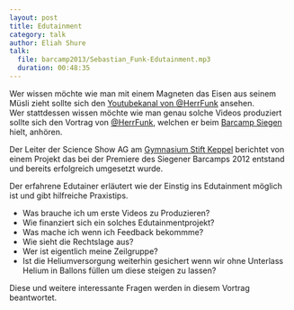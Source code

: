 ```yaml
---
layout: post
title: Edutainment
category: talk
author: Eliah Shure
talk:
  file: barcamp2013/Sebastian_Funk-Edutainment.mp3
  duration: 00:48:35
---
```

Wer wissen möchte wie man mit einem Magneten das Eisen aus seinem Müsli zieht sollte sich den [Youtubekanal von @HerrFunk](https://www.youtube.com/user/MrHrFunk) ansehen.  
Wer stattdessen wissen möchte wie man genau solche Videos produziert sollte sich den Vortrag von [@HerrFunk](https://twitter.com/HerrFunk), welchen er beim [Barcamp Siegen](http://barcamp-siegen.de/) hielt, anhören.  

<!-- break -->

Der Leiter der Science Show AG am [Gymnasium Stift Keppel](http://www.stiftkeppel.de/joomla/index.php) berichtet von einem Projekt das bei der Premiere des Siegener Barcamps 2012 entstand und bereits erfolgreich umgesetzt wurde.  

Der erfahrene Edutainer erläutert wie der Einstig ins Edutainment möglich ist und gibt hilfreiche Praxistips.  

* Was brauche ich um erste Videos zu Produzieren?
* Wie finanziert sich ein solches Edutainmentprojekt?
* Was mache ich wenn ich Feedback bekommme?
* Wie sieht die Rechtslage aus?
* Wer ist eigentlich meine Zeilgruppe?
* Ist die Heliumversorgung weiterhin gesichert wenn wir ohne Unterlass Helium in Ballons füllen um diese steigen zu lassen?  

Diese und weitere interessante Fragen werden in diesem Vortrag beantwortet.
